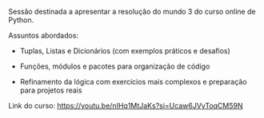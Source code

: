 Sessão destinada a apresentar a resolução do mundo 3 do curso online de Python.

Assuntos abordados:

- Tuplas, Listas e Dicionários (com exemplos práticos e desafios)

- Funções, módulos e pacotes para organização de código

- Refinamento da lógica com exercícios mais complexos e preparação para projetos reais 

Link do curso: https://youtu.be/nIHq1MtJaKs?si=Ucaw6JVyToqCM59N
